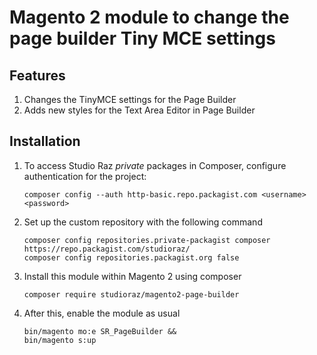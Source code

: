 # Magento 2 module to change the page builder Tiny MCE settings

## Features
1. Changes the TinyMCE settings for the Page Builder
2. Adds new styles for the Text Area Editor in Page Builder

## Installation

1. To access Studio Raz *private* packages in Composer, configure authentication for the project:
    ```
    composer config --auth http-basic.repo.packagist.com <username> <password>
    ```
2. Set up the custom repository with the following command
    ```
    composer config repositories.private-packagist composer https://repo.packagist.com/studioraz/
    composer config repositories.packagist.org false
    ```

3. Install this module within Magento 2 using composer
    ```
    composer require studioraz/magento2-page-builder
    ```

4. After this, enable the module as usual
    ```
    bin/magento mo:e SR_PageBuilder &&
    bin/magento s:up
    ```
